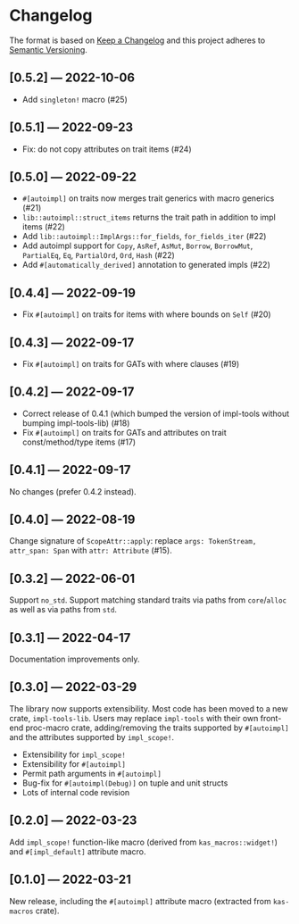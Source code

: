 # Changelog
The format is based on [Keep a Changelog](http://keepachangelog.com/en/1.0.0/)
and this project adheres to [Semantic Versioning](https://semver.org/spec/v2.0.0.html).

## [0.5.2] — 2022-10-06

-   Add `singleton!` macro (#25)

## [0.5.1] — 2022-09-23

-   Fix: do not copy attributes on trait items (#24)

## [0.5.0] — 2022-09-22

-   `#[autoimpl]` on traits now merges trait generics with macro generics (#21)
-   `lib::autoimpl::struct_items` returns the trait path in addition to impl items (#22)
-   Add `lib::autoimpl::ImplArgs::for_fields`, `for_fields_iter` (#22)
-   Add autoimpl support for `Copy`, `AsRef`, `AsMut`, `Borrow`, `BorrowMut`,
    `PartialEq`, `Eq`, `PartialOrd`, `Ord`, `Hash` (#22)
-   Add `#[automatically_derived]` annotation to generated impls (#22)

## [0.4.4] — 2022-09-19

-   Fix `#[autoimpl]` on traits for items with where bounds on `Self` (#20)

## [0.4.3] — 2022-09-17

-   Fix `#[autoimpl]` on traits for GATs with where clauses (#19)

## [0.4.2] — 2022-09-17

-   Correct release of 0.4.1 (which bumped the version of impl-tools without
    bumping impl-tools-lib) (#18)
-   Fix `#[autoimpl]` on traits for GATs and attributes on trait const/method/type items (#17)

## [0.4.1] — 2022-09-17

No changes (prefer 0.4.2 instead).

## [0.4.0] — 2022-08-19

Change signature of `ScopeAttr::apply`: replace `args: TokenStream, attr_span: Span`
with `attr: Attribute` (#15).

## [0.3.2] — 2022-06-01

Support `no_std`. Support matching standard traits via paths from `core`/`alloc`
as well as via paths from `std`.

## [0.3.1] — 2022-04-17

Documentation improvements only.

## [0.3.0] — 2022-03-29

The library now supports extensibility. Most code has been moved to a new crate,
`impl-tools-lib`. Users may replace `impl-tools` with their own front-end
proc-macro crate, adding/removing the traits supported by `#[autoimpl]` and the
attributes supported by `impl_scope!`.

-   Extensibility for `impl_scope!`
-   Extensibility for `#[autoimpl]`
-   Permit path arguments in `#[autoimpl]`
-   Bug-fix for `#[autoimpl(Debug)]` on tuple and unit structs
-   Lots of internal code revision

## [0.2.0] — 2022-03-23

Add `impl_scope!` function-like macro (derived from `kas_macros::widget!`) and
`#[impl_default]` attribute macro.

## [0.1.0] — 2022-03-21

New release, including the `#[autoimpl]` attribute macro (extracted from
`kas-macros` crate).
